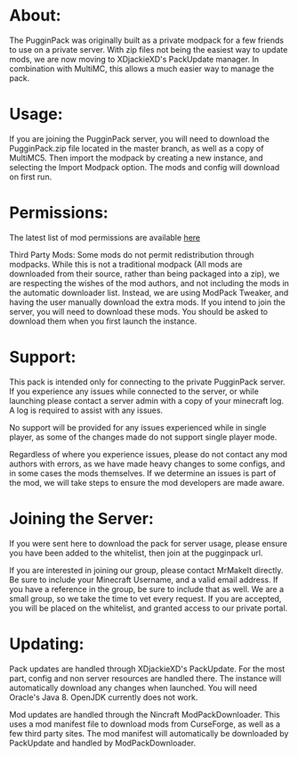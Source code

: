 About:
====
The PugginPack was originally built as a private modpack for a few friends to use on a private server.  With zip files not being the easiest way to update mods, we are now moving to XDjackieXD's PackUpdate manager.  In combination with MultiMC, this allows a much easier way to manage the pack.

Usage:
====
If you are joining the PugginPack server, you will need to download the PugginPack.zip file located in the master branch, as well as a copy of MultiMC5.  Then import the modpack by creating a new instance, and selecting the Import Modpack option.  The mods and config will download on first run.

Permissions:
====

The latest list of mod permissions are available [here](permissions.md)

Third Party Mods: Some mods do not permit redistribution through modpacks. While this is not a traditional modpack (All mods are downloaded from their source, rather than being packaged into a zip), we are respecting the wishes of the mod authors, and not including the mods in the automatic downloader list.  Instead, we are using ModPack Tweaker, and having the user manually download the extra mods.  If you intend to join the server, you will need to download these mods.  You should be asked to download them when you first launch the instance.

Support:
====

This pack is intended only for connecting to the private PugginPack server.  If you experience any issues while connected to the server, or while launching please contact a server admin with a copy of your minecraft log.  A log is required to assist with any issues.

No support will be provided for any issues experienced while in single player, as some of the changes made do not support single player mode.  

Regardless of where you experience issues, please do not contact any mod authors with errors, as we have made heavy changes to some configs, and in some cases the mods themselves.  If we determine an issues is part of the mod, we will take steps to ensure the mod developers are made aware.

Joining the Server:
====
If you were sent here to download the pack for server usage, please ensure you have been added to the whitelist, then join at the pugginpack url.

If you are interested in joining our group, please contact MrMakeIt directly.  Be sure to include your Minecraft Username, and a valid email address.  If you have a reference in the group, be sure to include that as well. We are a small group, so we take the time to vet every request.  If you are accepted, you will be placed on the whitelist, and granted access to our private portal.

Updating:
====
Pack updates are handled through XDjackieXD's PackUpdate.  For the most part, config and non server resources are handled there.  The instance will automatically download any changes when launched.  You will need Oracle's Java 8.  OpenJDK currently does not work.

Mod updates are handled through the Nincraft ModPackDownloader. This uses a mod manifest file to download mods from CurseForge, as well as a few third party sites.  The mod manifest will automatically be downloaded by PackUpdate and handled by ModPackDownloader.

